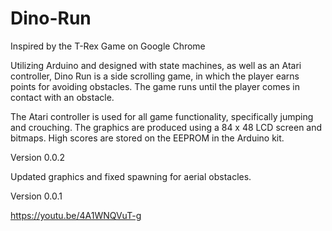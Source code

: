 # Dino-Run
Inspired by the T-Rex Game on Google Chrome

Utilizing Arduino and designed with state machines, as well as an Atari controller, Dino Run is a side scrolling game, in which the player earns points for avoiding obstacles. The game runs until the player comes in contact with an obstacle.

The Atari controller is used for all game functionality, specifically jumping and crouching. The graphics are produced using a 84 x 48 LCD screen and bitmaps. High scores are stored on the EEPROM in the Arduino kit.

Version 0.0.2

Updated graphics and fixed spawning for aerial obstacles.

Version 0.0.1

https://youtu.be/4A1WNQVuT-g

